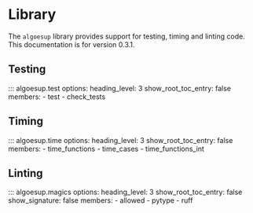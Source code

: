 # Library

The `algoesup` library provides support for testing, timing and linting code.
This documentation is for version 0.3.1.

## Testing

::: algoesup.test
    options:
      heading_level: 3
      show_root_toc_entry: false
      members:
      - test
      - check_tests

## Timing

::: algoesup.time
    options:
      heading_level: 3
      show_root_toc_entry: false
      members:
      - time_functions
      - time_cases
      - time_functions_int

## Linting

::: algoesup.magics
    options:
      heading_level: 3
      show_root_toc_entry: false
      show_signature: false
      members:
      - allowed
      - pytype
      - ruff